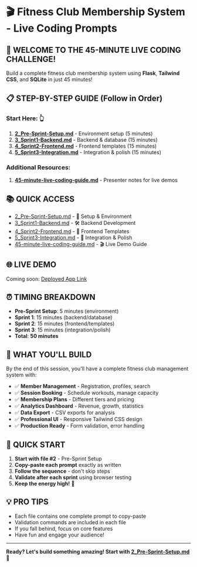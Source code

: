 # 🎬 Fitness Club Membership System - Live Coding Prompts

## 🚀 **WELCOME TO THE 45-MINUTE LIVE CODING CHALLENGE!**

Build a complete fitness club membership system using **Flask**, **Tailwind CSS**, and **SQLite** in just 45 minutes!

## 📋 **STEP-BY-STEP GUIDE** (Follow in Order)

### **Start Here:** 👆

1. **[2_Pre-Sprint-Setup.md](2_Pre-Sprint-Setup.md)** - Environment setup (5 minutes)
2. **[3_Sprint1-Backend.md](3_Sprint1-Backend.md)** - Backend & database (15 minutes)
3. **[4_Sprint2-Frontend.md](4_Sprint2-Frontend.md)** - Frontend templates (15 minutes)
4. **[5_Sprint3-Integration.md](5_Sprint3-Integration.md)** - Integration & polish (15 minutes)

### **Additional Resources:**

1. **[45-minute-live-coding-guide.md](45-minute-live-coding-guide.md)** - Presenter notes for live demos

## 📚 **QUICK ACCESS**

- [2_Pre-Sprint-Setup.md](2_Pre-Sprint-Setup.md) - 🔧 Setup & Environment
- [3_Sprint1-Backend.md](3_Sprint1-Backend.md) - 🛠 Backend Development
- [4_Sprint2-Frontend.md](4_Sprint2-Frontend.md) - 🎨 Frontend Templates
- [5_Sprint3-Integration.md](5_Sprint3-Integration.md) - 🔗 Integration & Polish
- [45-minute-live-coding-guide.md](45-minute-live-coding-guide.md) - 🎬 Live Demo Guide

## 🌐 **LIVE DEMO**

Coming soon: [Deployed App Link](https://your-deployment-url.com)

## ⏰ **TIMING BREAKDOWN**

- **Pre-Sprint Setup**: 5 minutes (environment)
- **Sprint 1**: 15 minutes (backend/database)
- **Sprint 2**: 15 minutes (frontend/templates)
- **Sprint 3**: 15 minutes (integration/polish)
- **Total**: **50 minutes**

## 🎯 **WHAT YOU'LL BUILD**

By the end of this session, you'll have a complete fitness club management system with:

- ✅ **Member Management** - Registration, profiles, search
- ✅ **Session Booking** - Schedule workouts, manage capacity
- ✅ **Membership Plans** - Different tiers and pricing
- ✅ **Analytics Dashboard** - Revenue, growth, statistics
- ✅ **Data Export** - CSV exports for analysis
- ✅ **Professional UI** - Responsive Tailwind CSS design
- ✅ **Production Ready** - Form validation, error handling

## 🚀 **QUICK START**

1. **Start with file #2** - Pre-Sprint Setup
2. **Copy-paste each prompt** exactly as written
3. **Follow the sequence** - don't skip steps
4. **Validate after each sprint** using browser testing
5. **Keep the energy high!** 🎉

## 💡 **PRO TIPS**

- Each file contains one complete prompt to copy-paste
- Validation commands are included in each file
- If you fall behind, focus on core features
- Have fun and engage your audience!

---

**Ready? Let's build something amazing! Start with [2_Pre-Sprint-Setup.md](2_Pre-Sprint-Setup.md) 🚀**
